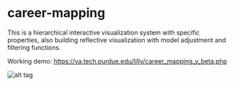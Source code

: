 # career-mapping

This is a hierarchical interactive visualization system with specific properties, also building reflective visualization with model adjustment and filtering functions.

Working demo: https://va.tech.purdue.edu/lilly/career_mapping_v_beta.php

![alt tag](https://github.com/veslyn/career-mapping/blob/master/career_mapping.png)

